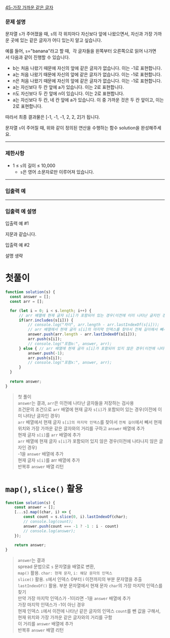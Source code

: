 [45-가장 가까운 같은 글자](../codes/45가장_가까운_같은_글자.js)   

### **문제 설명**

문자열 `s`가 주어졌을 때, `s`의 각 위치마다 자신보다 앞에 나왔으면서, 자신과 가장 가까운 곳에 있는 같은 글자가 어디 있는지 알고 싶습니다.

예를 들어, `s`="banana"라고 할 때,  각 글자들을 왼쪽부터 오른쪽으로 읽어 나가면서 다음과 같이 진행할 수 있습니다.

- b는 처음 나왔기 때문에 자신의 앞에 같은 글자가 없습니다. 이는 -1로 표현합니다.
- a는 처음 나왔기 때문에 자신의 앞에 같은 글자가 없습니다. 이는 -1로 표현합니다.
- n은 처음 나왔기 때문에 자신의 앞에 같은 글자가 없습니다. 이는 -1로 표현합니다.
- a는 자신보다 두 칸 앞에 a가 있습니다. 이는 2로 표현합니다.
- n도 자신보다 두 칸 앞에 n이 있습니다. 이는 2로 표현합니다.
- a는 자신보다 두 칸, 네 칸 앞에 a가 있습니다. 이 중 가까운 것은 두 칸 앞이고, 이는 2로 표현합니다.

따라서 최종 결과물은 [-1, -1, -1, 2, 2, 2]가 됩니다.

문자열 `s`이 주어질 때, 위와 같이 정의된 연산을 수행하는 함수 solution을 완성해주세요.

---

### 제한사항

- 1 ≤ `s`의 길이 ≤ 10,000
    - `s`은 영어 소문자로만 이루어져 있습니다.

---

### 입출력 예

---

### 입출력 예 설명

입출력 예 #1

지문과 같습니다.

입출력 예 #2

설명 생략

# 첫풀이  
```jsx
function solution(s) {
  const answer = [];
  const arr = [];

  for (let i = 0; i < s.length; i++) {
      // arr 배열에 현재 글자 s[i]가 포함되어 있는 경우(이전에 이미 나타난 글자인 경우)
      if(arr.includes(s[i])) {
          // console.log("차이", arr.length - arr.lastIndexOf(s[i]));
          // arr 배열에서 현재 글자 s[i]의 마지막 인덱스를 찾아서 전체 길이에서 빼서 현재 위치와 가장 가까운 같은 글자와의 거리를 구함
          answer.push(arr.length - arr.lastIndexOf(s[i]));
          arr.push(s[i]);
          // console.log("포함o:", answer, arr);
      } else { // arr 배열에 현재 글자 s[i]가 포함되어 있지 않은 경우(이전에 나타나지 않은 글자인 경우)
          answer.push(-1);
          arr.push(s[i]);
          // console.log("포함x:", answer, arr);
      }
  }
  
  return answer;
}
```
> 첫 풀이  
> `answer`는 결과, `arr`은 이전에 나타난 글자들을 저장하는 검사용  
> 조건문의 조건으로 `arr` 배열에 현재 글자 `s[i]`가 포함되어 있는 경우(이전에 이미 나타난 글자인 경우)  
> `arr` 배열에서 현재 글자 `s[i]의 마지막 인덱스`를 찾아서 `전체 길이`에서 빼서 현재 위치와 가장 가까운 같은 글자와의 거리를 구하고 `answer` 배열에 추가  
> 현재 글자 `s[i]`를 `arr` 배열에 추가  
> `arr` 배열에 현재 글자 `s[i]`가 포함되어 있지 않은 경우(이전에 나타나지 않은 글자인 경우)  
> -1을 `answer` 배열에 추가  
> 현재 글자 `s[i]`를 arr 배열에 추가  
> 반복후 `answer` 배열 리턴  

# `map()`, `slice()` 활용
```jsx
function solution(s) {
    const answer = [];
    [...s].map((char, i) => {
        const count = s.slice(0, i).lastIndexOf(char);
        // console.log(count);
        answer.push(count === -1 ? -1 : i - count)
        // console.log(answer);
    });
    
    return answer;
}
```
> `answer`는 결과  
> spread 문법으로 `s` 문자열을 배열로 변환,  
> `map()` 활용. `char: 현재 문자`,  `i: 해당 문자의 인덱스`  
> `slice()` 활용. `s`에서 인덱스 0부터 i 이전까지의 부분 문자열을 추출  
> `lastIndexOf()` 활용. 부분 문자열에서 현재 문자 `char`의 가장 마지막 인덱스를 찾기  
> 만약 가장 마지막 인덱스가 -1이라면 -1을 `answer` 배열에 추가  
> 가장 마지막 인덱스가 -1이 아닌 경우  
> 현재 인덱스 `i`에서 이전에 나타난 같은 글자의 인덱스 `count`를 뺀 값을 구해서, 현재 위치와 가장 가까운 같은 글자와의 거리를 구함  
> 이 거리를 `answer` 배열에 추가  
> 반복후 `answer` 배열 리턴  
